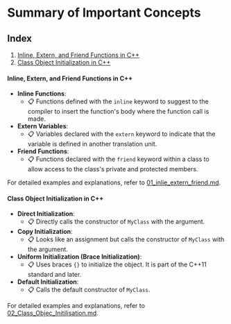 # Summary of Important Concepts

## Index
1. [Inline, Extern, and Friend Functions in C++](#inline-extern-and-friend-functions-in-c)
2. [Class Object Initialization in C++](#class-object-initialization-in-c)


#### Inline, Extern, and Friend Functions in C++
- **Inline Functions**:
  - 📋 Functions defined with the `inline` keyword to suggest to the compiler to insert the function's body where the function call is made.
- **Extern Variables**:
  - 📋 Variables declared with the `extern` keyword to indicate that the variable is defined in another translation unit.
- **Friend Functions**:
  - 📋 Functions declared with the `friend` keyword within a class to allow access to the class's private and protected members.

For detailed examples and explanations, refer to [01_inlie_extern_friend.md](Markdown_Files/01_inlie_extern_friend.md).

#### Class Object Initialization in C++
- **Direct Initialization**:
  - 📋 Directly calls the constructor of `MyClass` with the argument.
- **Copy Initialization**:
  - 📋 Looks like an assignment but calls the constructor of `MyClass` with the argument.
- **Uniform Initialization (Brace Initialization)**:
  - 📋 Uses braces `{}` to initialize the object. It is part of the C++11 standard and later.
- **Default Initialization**:
  - 📋 Calls the default constructor of `MyClass`.

For detailed examples and explanations, refer to [02_Class_Objec_Initilisation.md](Markdown_Files/02_Class_Objec_Initilisation.md).